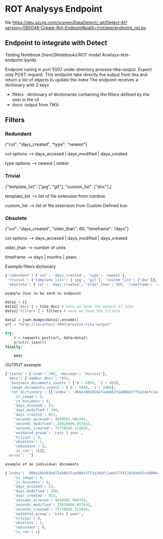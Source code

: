 # ROT Analysys Endpoint

file https://dev.azure.com/sceven/DataDetect/_git/Detect-AI?version=GB5046-Create-Rot-Endpoint&path=/rot/app/endpoint_rot.py


## Endpoint to integrate with Detect
Testing Notebook [here](Notebooks/ROT model Analisys-test-endpoint.ipynb)

Endpoint runing in port 5007 under directory process-tika-output. Expect only POST request. This endpoint take directly the output from tika and return a list of objects to update the index
The endpoint receives a dictionary with 2 keys
- filters : dictionary of dictionaries containing the filters defined by the user in the UI
- docs: output from TIKA


## Filters 

### Redundant

{"col": "days_created", "type": "newest"} 

col options --> days_accesed | days_modified | days_created

type options --> newest | oldest

### Trivial

{"template_list": ["jpg", "gif"], "custom_list": ["doc"],}

template_list --> list of file extension from combox

custom_list --> list of file extension from Custom Defined box

### Obsolete

{"col": "days_created", "older_than": 60, "timeframe": "days"}

col options --> days_accesed | days_modified | days_created

older_than --> number of units

timeframe --> days | months | years

Example filters dictionary
```python
{'redundant': {'col': 'days_created', 'type': 'newest'},
 'trivial': {'template_list': ['jpg', 'gif'], 'custom_list': ['doc']},
 'obsolete': {'col': 'days_created', 'older_than': 300, 'timeframe': 'days'}}

```

```python
example Json to be send to endpoint

data1 = {}
data1['docs'] = tika_docs # here we have the output of tika
data1['filters'] = filters # here we have the filters

data2 = json.dumps(data1).encode()
url = "http://localhost:5007/process-tika-output" 

try:
    r = requests.post(url, data=data2)
    print(r.json())
finally:

    pass


```
OUTPUT example
```python
{'status': {'code': 200, 'message': 'Success'},
 'data': {'number_docs': 7452,
  'business_documents_counts': {'0': 6959, '1': 493},
  'image_documents_counts': {'0': 5448, '1': 2004},
  'rot_dictionary': [{'index': 'd66e28bb91b472ab862faa988e37f3a3dafc1ae417541183dad53c5800448d4f',
    'is_image': 0,
    'is_business': 0,
    'days_accesed': 53,
    'days_modified': 298,
    'days_created': 853,
    'seconds_accesed': 4658582.984768,
    'seconds_modified': 25818606.057642,
    'seconds_created': 73778583.131028,
    'outdated_group': 'Less 3 year',
    'trivial': 0,
    'obsolete': 1,
    'redundant': 0,
    'is_rot': 1}]},
 'error': ''}

example of an individual documents

{'index': 'd66e28bb91b472ab862faa988e37f3a3dafc1ae417541183dad53c5800448d4f',
    'is_image': 0,
    'is_business': 0,
    'days_accesed': 53,
    'days_modified': 298,
    'days_created': 853,
    'seconds_accesed': 4658582.984768,
    'seconds_modified': 25818606.057642,
    'seconds_created': 73778583.131028,
    'outdated_group': 'Less 3 year',
    'trivial': 0,
    'obsolete': 1,
    'redundant': 0,
    'is_rot': 1}

```